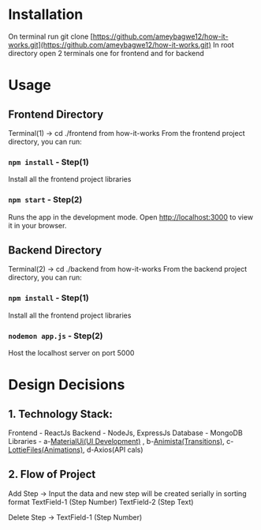 # Installation

On terminal run git clone [https://github.com/ameybagwe12/how-it-works.git](https://github.com/ameybagwe12/how-it-works.git)
In root directory open 2 terminals one for frontend and for backend

# Usage

## Frontend Directory

Terminal(1) -> cd ./frontend from how-it-works
From the frontend project directory, you can run:

### `npm install` - Step(1)

Install all the frontend project libraries

### `npm start` - Step(2)

Runs the app in the development mode.
Open [http://localhost:3000](http://localhost:3000) to view it in your browser.

## Backend Directory

Terminal(2) -> cd ./backend from how-it-works
From the backend project directory, you can run:

### `npm install` - Step(1)

Install all the frontend project libraries

### `nodemon app.js` - Step(2)

Host the localhost server on port 5000

# Design Decisions

## 1. Technology Stack:

Frontend - ReactJs
Backend - NodeJs, ExpressJs
Database - MongoDB
Libraries -
a-[MaterialUi(UI Development)](https://mui.com/material-ui/getting-started/) ,
b-[Animista(Transitions)](https://animista.net/),
c-[LottieFiles(Animations)](https://lottiefiles.com/),
d-Axios(API cals)

## 2. Flow of Project

Add Step -> Input the data and new step will be created serially in sorting format
TextField-1 (Step Number)
TextField-2 (Step Text)

Delete Step ->
TextField-1 (Step Number)